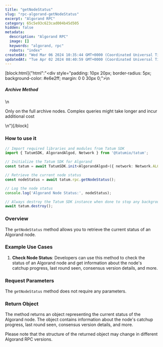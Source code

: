 ```yaml
---
title: "getNodeStatus"
slug: "rpc-algorand-getNodeStatus"
excerpt: "Algorand RPC"
category: 65c5e93c623cad004b45d505
hidden: false
metadata: 
  description: "Algorand RPC"
  image: []
  keywords: "algorand, rpc"
  robots: "index"
createdAt: "Wed Mar 06 2024 10:35:44 GMT+0000 (Coordinated Universal Time)"
updatedAt: "Tue Apr 02 2024 08:40:59 GMT+0000 (Coordinated Universal Time)"
---
```

[block:html]{"html":"<div style=\"padding: 10px 20px; border-radius: 5px; background-color: #e6e2ff; margin: 0 0 30px 0;\">\n  <h5>Archive Method</h5>\n  <p>Only on the full archive nodes. Complex queries might take longer and incur additional cost</p>\n</div>"}[/block]

### How to use it

```typescript
// Import required libraries and modules from Tatum SDK
import { TatumSDK, AlgorandAlgod, Network } from '@tatumio/tatum';

// Initialize the Tatum SDK for Algorand
const tatum = await TatumSDK.init<AlgorandAlgod>({ network: Network.ALGORAND_ALGOD });

// Retrieve the current node status
const nodeStatus = await tatum.rpc.getNodeStatus();

// Log the node status
console.log('Algorand Node Status:', nodeStatus);

// Always destroy the Tatum SDK instance when done to stop any background processes
await tatum.destroy();
```

### Overview

The `getNodeStatus` method allows you to retrieve the current status of an Algorand node.

### Example Use Cases

1. **Check Node Status**: Developers can use this method to check the status of an Algorand node and get information about the node's catchup progress, last round seen, consensus version details, and more.

### Request Parameters

The `getNodeStatus` method does not require any parameters.

### Return Object

The method returns an object representing the current status of the Algorand node. The object contains information about the node's catchup progress, last round seen, consensus version details, and more. 

Please note that the structure of the returned object may change in different Algorand RPC versions.
```
